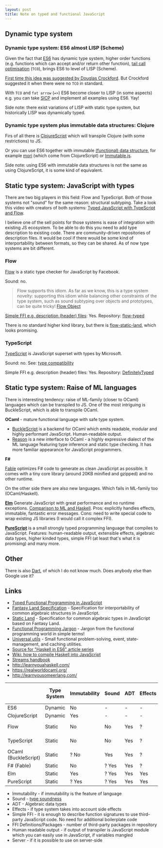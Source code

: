 ```yaml
---
layout: post
title: Note on typed and functional JavaScript
---
```


## Dynamic type system

### Dynamic type system: ES6 almost LISP (Scheme)

Given the fact that [ES6](http://exploringjs.com/es6/) has dynamic type system, higher order functions (e.g. functions which can accept and/or return other function), [tail call optimisation](http://benignbemine.github.io/2015/07/19/es6-tail-calls/) (`TCO`), brings ES6 to level of LISP (Scheme).

[First time this idea was suggested by Douglas Crockford](http://javascript.crockford.com/little.html). But Crockford suggested it when there were no `TCO` in standard.

With `TCO` and `fat arrow` (`=>`) ES6 become closer to  LISP (in some aspects) e.g. you can take [SICP](http://sarabander.github.io/sicp/) and implement all examples using ES6. Yay!

Side note: there exist variations of LISP with static type system, but historically LISP was dynamically typed.




### Dynamic type system plus immutable data structures: Clojure

Firs of all there is [ClojureScript](http://clojurescript.org/) which will transpile Clojure (with some restrictions) to JS.

Or you can use ES6 together with immutable [(functional) data structure](https://www.cs.cmu.edu/~rwh/theses/okasaki.pdf), for example [mori](https://github.com/swannodette/mori) (which come from ClojureScript) or [Immutable.js](https://facebook.github.io/immutable-js/).

Side note: using ES6 with immutable data structures is not the same as using ClojureScript, it is some kind of equivalent.

## Static type system: JavaScript with types

There are two big players in this field: Flow and TypeScript. Both of those systems not "sound" for the same reason: structural subtyping. Take a look this video with creators of both systems: [Typed JavaScript with TypeScript and Flow](https://javascriptair.com/episodes/2016-08-31/).

I believe one of the sell points for those systems is ease of integration with existing JS ecosystem. To be able to do this you need to add type description to existing code. There are community-driven repositories of description files. It would be cool if there would be some kind of interportability between formats, so they can be shared. As of now type systems are bit different.

### Flow

[Flow](https://flowtype.org/) is a static type checker for JavaScript by Facebook.

Sound: no.

> Flow supports this idiom. As far as we know, this is a type system novelty: supporting this idiom while balancing other constraints of the type system, such as sound subtyping over objects and prototypes, can be quite tricky!
> [Flow Object](https://flowtype.org/docs/objects.html)

[Simple FFI e.g. description (header) files](https://flowtype.org/blog/2015/02/18/Import-Types.html): Yes. Repository: [flow-typed](https://github.com/flowtype/flow-typed/tree/master/definitions/npm)

There is no standard higher kind library, but there is [flow-static-land](https://github.com/gcanti/flow-static-land), which looks promising.

### TypeScript

[TypeScript](https://www.typescriptlang.org) is JavaScript superset with types by Microsoft.

Sound: no. See: [type compatibility](https://www.typescriptlang.org/docs/handbook/type-compatibility.html)

Simple FFI e.g. description (header) files: Yes. Repository: [DefinitelyTyped](https://github.com/DefinitelyTyped/DefinitelyTyped)

## Static type system: Raise of ML languages

There is interesting tendency: raise of ML-family (closer to OCaml) languages which can be transpiled to JS. One of the most intriguing is BuckleScript, which is able to transpile OCaml.

**OCaml** - mature functional language with safe type system.

- [BuckleScript](https://github.com/bloomberg/bucklescript) is a backend for OCaml which emits readable, modular and highly performant JavaScript. Human-readable output.
- [Reason](https://facebook.github.io/reason/) is a new interface to OCaml - a highly expressive dialect of the ML language featuring type inference and static type checking. It has more familiar appearance for JavaScript programmers.

**F#**

[Fable](https://fable-compiler.github.io/) optimizes F# code to generate as clean JavaScript as possible. It comes with a tiny core library (around 20KB minified and gzipped) and no other runtime.

On the other side there are also new languages. Which fails in ML-family too (OCaml/Haskell).

**[Elm](http://elm-lang.org/)** Generate JavaScript with great performance and no runtime exceptions. [Comparison to ML and Haskell](https://groups.google.com/forum/#!topic/elm-discuss/-d5WEmDi5QI). Pros: explicitly handles effects, immutable, fantastic error messages. Cons: need to write special code to wrap existing JS libraries (I would call it complex FFI).

**[PureScript](http://www.purescript.org/)** is a small strongly typed programming language that compiles to JavaScript. Features: human-readable output, extensible effects, algebraic data types, higher kinded types, simple FFI (at least that's what it is promising) and many more.

## Other

There is also [Dart](https://www.dartlang.org/), of which I do not know much. Does anybody else than Google use it?

## Links

- [Typed Functional Programming in JavaScript](https://javascriptair.com/episodes/2016-08-03/)
- [Fantasy Land Specification](https://github.com/fantasyland/fantasy-land) - Specification for interportability of common algebraic structures in JavaScript.
- [Static Land](https://github.com/rpominov/static-land) - Specification for common algebraic types in JavaScript based on Fantasy Land.
- [Functional Programming Jargon](https://github.com/hemanth/functional-programming-jargon) -
Jargon from the functional programming world in simple terms!
- [Universal utils](https://github.com/matthiasak/universal-utils) - Small functional problem-solving, event, state-management, and caching utilities.
- [Source for "Haskell in ES6" article series](https://github.com/casualjavascript/haskell-in-es6)
- [Wiki: how to compile Haskell into JavaScript](https://wiki.haskell.org/The_JavaScript_Problem)
- [Streams handbook](https://github.com/substack/stream-handbook)
- http://learnyouahaskell.com/
- https://realworldocaml.org/
- http://learnyousomeerlang.com/


|                      | Type System | Immutability | Sound | ADT | Effects | Simple FFI | FFI Definitions/Packages | Human readable output | Server |
|----------------------|-------------|--------------|-------|-----|---------|------------|--------------------|-----------------------|----|
| ES6                  | Dynamic     | No           | -     | -   | -       | -          | -                  | ?                     | Yes|
| ClojureScript        | Dynamic     | Yes          | -     | -   | -       | ?          | ?                  | ?                     | Yes|
| Flow                 | Static      | No           | No    | Yes | ?       | Yes        | 117 [flow-typed](https://github.com/flowtype/flow-typed/tree/master/definitions/npm), [flowInterfaces](https://github.com/marudor/flowInterfaces) | ?                     | Yes|
| TypeScript           | Static      | No           | No    | Yes | ?       | Yes        | 2,073 [DefinitelyTyped](https://github.com/DefinitelyTyped/DefinitelyTyped) | ?                     | Yes|
| OCaml (BuckleScript) | Static      | ? No         | Yes   | Yes | ?       | Yes        | ~4 + ? [bindings](https://github.com/bloomberg/bucklescript-addons/tree/master/bindings) | Yes                   | Yes|
| F# (Fable)           | Static      | No           | ? Yes | Yes | ?       | ?          | ?                                         | ?                     | ? |
| Elm                  | Static      | Yes          | ? Yes | Yes | Yes     | No         | ? [package](http://package.elm-lang.org/) | ?                     | ? No |
| PureScript           | Static      | ? Yes        | ? Yes | Yes | Yes     | Yes        | 212 [pursuit](https://pursuit.purescript.org/)| Yes                   | ? |

 - Immutability - if immutability is the feature of language
 - Sound - [type soundness](http://papl.cs.brown.edu/2014/safety-soundness.html)
 - ADT - Algebraic data types
 - Effects - if type system takes into account side effects
 - Simple FFI - it is enough to describe function signatures to use third-party JavaScript code. No need for additional boilerplate code
 - FFI Definitions/Packages - number of third-party packages in repository
 - Human readable output - if output of transpiler is JavaScript module which you can easily use in JavaScript, if variables mangled
 - Server - if it is possible to use on server-side


